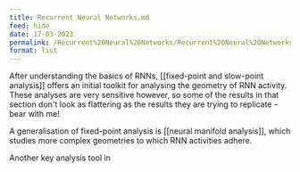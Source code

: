 ```yaml
---
title: Recurrent Neural Networks.md
feed: hide
date: 17-03-2023
permalink: /Recurrent%20Neural%20Networks/Recurrent%20Neural%20Networks.md
format: list
---
```



After understanding the basics of RNNs, [[fixed-point and slow-point analysis]] offers an initial toolkit for analysing the geometry of RNN activity. These analyses are very sensitive however, so some of the results in that section don't look as flattering as the results they are trying to replicate - bear with me!

A generalisation of fixed-point analysis is [[neural manifold analysis]], which studies more complex geometries to which RNN activities adhere.

Another key analysis tool in 
